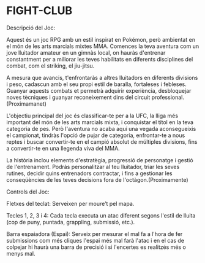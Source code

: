 # FIGHT-CLUB


Descripció del Joc:

Aquest és un joc RPG amb un estil inspirat en Pokémon, però ambientat en el món de les arts marcials mixtes MMA. Comences la teva aventura com un jove lluitador amateur en un gimnàs local, on hauràs d'entrenar constantment per a millorar les teves habilitats en diferents disciplines del combat, com el striking, el jiu-jitsu.

A mesura que avancis, t'enfrontaràs a altres lluitadors en diferents divisions i peso, cadascun amb el seu propi estil de baralla, fortaleses i febleses. Guanyar aquests combats et permetrà adquirir experiència, desbloquejar noves tècniques i guanyar reconeixement dins del circuit professional.(Proximamanet)

L'objectiu principal del joc és classificar-te per a la UFC, la lliga més important del món de les arts marcials mixta, i conquistar el títol en la teva categoria de pes. Però l'aventura no acaba aquí una vegada aconsegueixis el campionat, tindràs l'opció de pujar de categoria, enfrontar-te a nous reptes i buscar convertir-te en el campió absolut de múltiples divisions, fins a convertir-te en una llegenda viva del MMA.

La història inclou elements d'estratègia, progressió de personatge i gestió de l'entrenament. Podràs personalitzar al teu lluitador, triar les seves rutines, decidir quins entrenadors contractar, i fins a gestionar les conseqüències de les teves decisions fora de l'octàgon.(Proximamente)

Controls del Joc:

Fletxes del teclat: Serveixen per moure’t pel mapa.

Tecles 1, 2, 3 i 4: Cada tecla executa un atac diferent segons l'estil de lluita (cop de puny, puntada, grappling, submissió, etc.).

Barra espaiadora (Espai): Serveix per mesurar el mal fa a l'hora de fer submissions com més cliques l'espai més mal farà l'atac i en el cas de colpejar hi haurà una barra de precisió i si l'encertes es realitzés més o menys mal.
